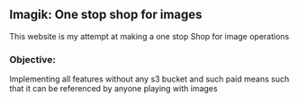 ## Imagik: One stop shop for images
This website is my attempt at making a one stop Shop for image operations 

### Objective:
Implementing all features without any s3 bucket and such paid means such that it can be referenced by anyone playing with images